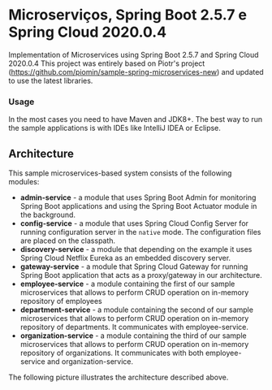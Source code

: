 # Microserviços, Spring Boot 2.5.7 e Spring Cloud 2020.0.4 

Implementation of Microservices using Spring Boot 2.5.7 and Spring Cloud 2020.0.4
This project was entirely based on Piotr's project (https://github.com/piomin/sample-spring-microservices-new) and updated to use the latest libraries.

### Usage

In the most cases you need to have Maven and JDK8+. The best way to run the sample applications is with IDEs like IntelliJ IDEA or Eclipse.

## Architecture

This sample microservices-based system consists of the following modules:

- **admin-service** - a module that uses Spring Boot Admin for monitoring Spring Boot applications and using the Spring Boot Actuator module in the background.
- **config-service** - a module that uses Spring Cloud Config Server for running configuration server in the `native` mode. The configuration files are placed on the classpath.
- **discovery-service** - a module that depending on the example it uses Spring Cloud Netflix Eureka as an embedded discovery server.
- **gateway-service** - a module that Spring Cloud Gateway for running Spring Boot application that acts as a proxy/gateway in our architecture.
- **employee-service** - a module containing the first of our sample microservices that allows to perform CRUD operation on in-memory repository of employees
- **department-service** - a module containing the second of our sample microservices that allows to perform CRUD operation on in-memory repository of departments. It communicates with employee-service.
- **organization-service** - a module containing the third of our sample microservices that allows to perform CRUD operation on in-memory repository of organizations. It communicates with both employee-service and organization-service.

The following picture illustrates the architecture described above.


